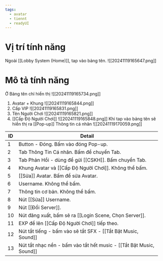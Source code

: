 ```yaml
---
tags:
  - avatar
  - tiennt
  - readyUI
---
```

# Vị trí tính năng
Ngoài [[Lobby System (Home)]], tap vào bảng tên.
![[20241119165647.png]]

# Mô tả tính năng
Ở Bảng tên chỉ hiển thị
![[20241119165734.png]]
1. Avatar + Khung ![[20241119165844.png]]
2. Cấp VIP ![[20241119165831.png]]
3. Tên Người Chơi ![[20241119165821.png]]
4. [[Cấp Độ Người Chơi]] ![[20241119165848.png]]
Khi tap vào bảng tên sẽ hiển thị ra [[Pop-up]] Thông tin cá nhân
![[20241119170059.png]]

| ID  | Detail                                                              |
| --- | ------------------------------------------------------------------- |
| 1   | Button - Đóng. Bấm vào đóng Pop-up.                                 |
| 2   | Tab Thông Tin Cá nhân. Bấm để chuyển Tab.                           |
| 3   | Tab Phản Hồi - dùng để gửi [[CSKH]]. Bấm chuyển Tab.                |
| 4   | Khung Avatar và [[Cấp Độ Người Chơi]]. Không thể bấm.               |
| 5   | [[Sửa]] Avatar. Bấm để sửa Avatar.                                  |
| 6   | Username. Không thể bấm.                                            |
| 7   | Thông tin cơ bản. Không thể bấm.                                    |
| 8   | Nút [[Sửa]] Username.                                               |
| 9   | Nút [[Đổi Server]].                                                 |
| 10  | Nút đăng xuất, bấm sẽ ra [[Login Scene, Chọn Server]].                      |
| 11  | EXP để lên [[Cấp Độ Người Chơi]] tiếp theo.                         |
| 12  | Nút tắt tiếng - bấm vào sẽ tắt SFX - [[Tắt Bật Music, Sound]]       |
| 13  | Nút tắt nhạc nền - bấm vào tắt hết music - [[Tắt Bật Music, Sound]] |
